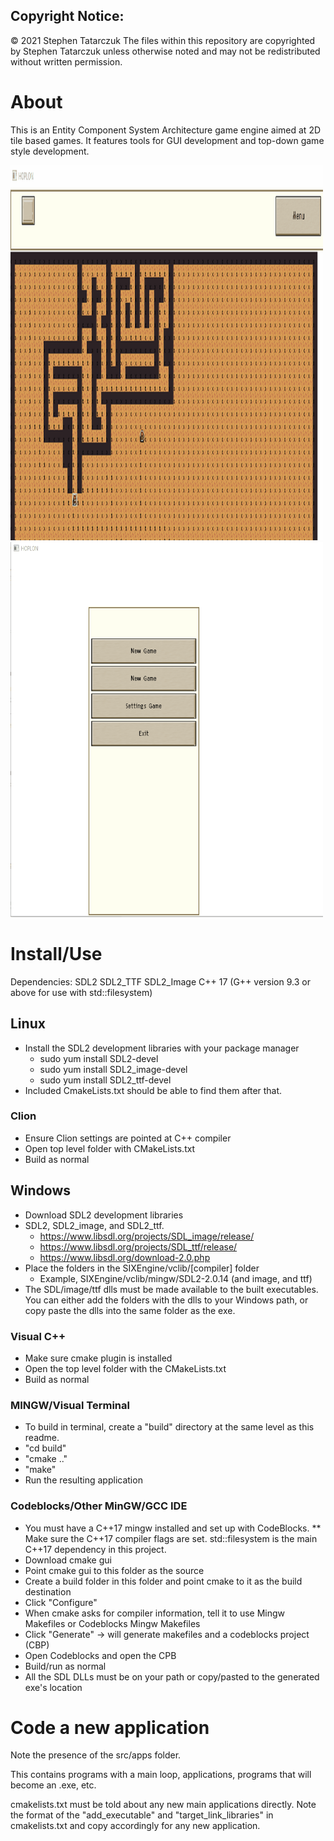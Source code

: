 Copyright Notice:
-----------------
© 2021 Stephen Tatarczuk
The files within this repository are copyrighted by Stephen Tatarczuk unless otherwise noted
and may not be redistributed without written permission.

# About

This is an Entity Component System Architecture game engine aimed at 2D tile based games. It features tools for GUI development and top-down game style development.

<img src="./doc/gifs/a_star_maze.gif" alt="A Star Pathfinding" width="500" height="600">

<img src="./doc/gifs/ui_test.gif" alt="A Star Pathfinding" width="500" height="600">

# Install/Use

Dependencies:
SDL2
SDL2_TTF
SDL2_Image
C++ 17 (G++ version 9.3 or above for use with std::filesystem)


## Linux 
* Install the SDL2 development libraries with your package manager
	* sudo yum install SDL2-devel
	* sudo yum install SDL2_image-devel
	* sudo yum install SDL2_ttf-devel
* Included CmakeLists.txt should be able to find them after that.
### Clion
* Ensure Clion settings are pointed at C++ compiler
* Open top level folder with CMakeLists.txt
* Build as normal
## Windows
* Download SDL2 development libraries
* SDL2, SDL2_image, and SDL2_ttf.
	* https://www.libsdl.org/projects/SDL_image/release/
	* https://www.libsdl.org/projects/SDL_ttf/release/
	* https://www.libsdl.org/download-2.0.php
* Place the folders in the SIXEngine/vclib/[compiler] folder
	* Example, SIXEngine/vclib/mingw/SDL2-2.0.14 (and image, and ttf)
* The SDL/image/ttf dlls must be made available to the built executables. You can either add the folders with the dlls to your Windows path, or copy paste the dlls into the same folder as the exe.
### Visual C++	
* Make sure cmake plugin is installed
* Open the top level folder with the CMakeLists.txt
* Build as normal
### MINGW/Visual Terminal
* To build in terminal, create a "build" directory at the same level as this readme.
* "cd build"
* "cmake .."
* "make" 
* Run the resulting application
### Codeblocks/Other MinGW/GCC IDE
* You must have a C++17 mingw installed and set up with CodeBlocks.
** Make sure the C++17 compiler flags are set. std::filesystem is the main C++17 dependency in this project.
* Download cmake gui
* Point cmake gui to this folder as the source
* Create a build folder in this folder and point cmake to it as the build destination
* Click "Configure" 
* When cmake asks for compiler information, tell it to use Mingw Makefiles or Codeblocks Mingw Makefiles
* Click "Generate" -> will generate makefiles and a codeblocks project (CBP)
* Open Codeblocks and open the CPB
* Build/run as normal
* All the SDL DLLs must be on your path or copy/pasted to the generated exe's location




# Code a new application

Note the presence of the src/apps folder. 

This contains programs with a main loop, applications, programs that will become an .exe, etc.

cmakelists.txt must be told about any new main applications directly. Note the format of the "add_executable" and "target_link_libraries" in cmakelists.txt and copy accordingly for any new application.





